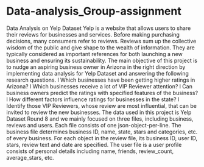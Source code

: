# Data-analysis_Group-assignment
Data Analysis on Yelp Dataset
Yelp is a website that allows users to share their reviews for businesses and services. Before making purchasing decisions, many consumers refer to reviews. Reviews sum up the collective wisdom of the public and give shape to the wealth of information. They are typically considered as important references for both launching a new business and ensuring its sustainability. The main objective of this project is to nudge an aspiring business owner in Arizona in the right direction by implementing data analysis for Yelp Dataset and answering the following research questions.
l Which businesses have been getting higher ratings in Arizona?
l Which businesses receive a lot of VIP Reviewer attention?
l Can business owners predict the ratings with specified features of the business?
l How different factors influence ratings for businesses in the state?
l Identify those VIP Reviewers, whose review are most influential, that can be invited to
review the new businesses.
The data used in this project is Yelp Dataset Round 8 and we mainly focused on three files, including business, reviews and users. Each file consists of one json-object-per-line. The business file determines business ID, name, state, stars and categories, etc. of every business. For each object in the review file, its business ID, user ID, stars, review text and date are specified. The user file is a user profile consists of personal details including name, friends, review_count, average_stars, etc.

